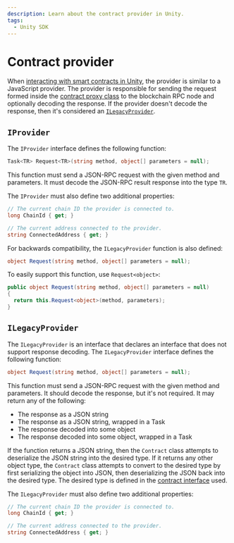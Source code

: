 ```yaml
---
description: Learn about the contract provider in Unity.
tags:
  - Unity SDK
---
```


# Contract provider

When [interacting with smart contracts in Unity](index.md), the provider is similar to a JavaScript
provider.
The provider is responsible for sending the request formed inside the
[contract proxy class](contract-proxy-class.md) to the blockchain RPC node and optionally decoding
the response.
If the provider doesn't decode the response, then it's considered an [`ILegacyProvider`](#ilegacyprovider).

## `IProvider`

The `IProvider` interface defines the following function:

```csharp
Task<TR> Request<TR>(string method, object[] parameters = null);
```

This function must send a JSON-RPC request with the given method and parameters.
It must decode the JSON-RPC result response into the type `TR`.

The `IProvider` must also define two additional properties:

```csharp
// The current chain ID the provider is connected to.
long ChainId { get; }

// The current address connected to the provider.
string ConnectedAddress { get; }
```

For backwards compatibility, the `ILegacyProvider` function is also defined:

```csharp
object Request(string method, object[] parameters = null);
```

To easily support this function, use `Request<object>`:

```csharp
public object Request(string method, object[] parameters = null)
{
  return this.Request<object>(method, parameters);
}
```

## `ILegacyProvider`

The `ILegacyProvider` is an interface that declares an interface that does not support response decoding.
The `ILegacyProvider` interface defines the following function:

```csharp
object Request(string method, object[] parameters = null);
```

This function must send a JSON-RPC request with the given method and parameters.
It should decode the response, but it's not required.
It may return any of the following:

- The response as a JSON string
- The response as a JSON string, wrapped in a Task
- The response decoded into some object
- The response decoded into some object, wrapped in a Task

If the function returns a JSON string, then the `Contract` class attempts to deserialize the JSON
string into the desired type.
If it returns any other object type, the `Contract` class attempts to convert to the desired type by
first serializing the object into JSON, then deserializing the JSON back into the desired type.
The desired type is defined in the [contract interface](contract-interface.md) used.

The `ILegacyProvider` must also define two additional properties:

```csharp
// The current chain ID the provider is connected to.
long ChainId { get; }

// The current address connected to the provider.
string ConnectedAddress { get; }
```
